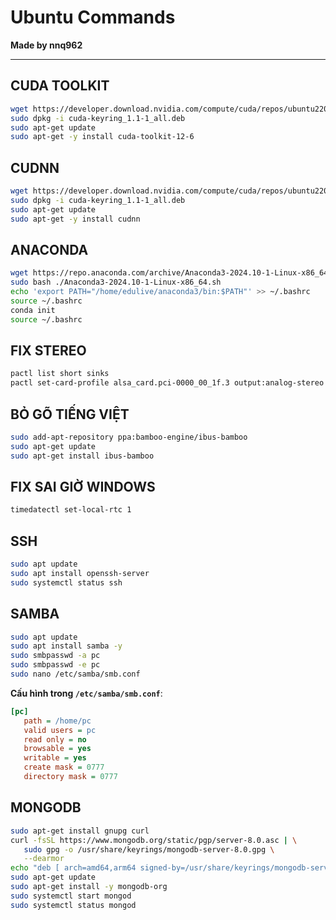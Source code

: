 # Ubuntu Commands

**Made by nnq962**  

---

## CUDA TOOLKIT

```bash
wget https://developer.download.nvidia.com/compute/cuda/repos/ubuntu2204/x86_64/cuda-keyring_1.1-1_all.deb
sudo dpkg -i cuda-keyring_1.1-1_all.deb
sudo apt-get update
sudo apt-get -y install cuda-toolkit-12-6
```

## CUDNN

```bash
wget https://developer.download.nvidia.com/compute/cuda/repos/ubuntu2204/x86_64/cuda-keyring_1.1-1_all.deb
sudo dpkg -i cuda-keyring_1.1-1_all.deb
sudo apt-get update
sudo apt-get -y install cudnn
```

## ANACONDA

```bash
wget https://repo.anaconda.com/archive/Anaconda3-2024.10-1-Linux-x86_64.sh
sudo bash ./Anaconda3-2024.10-1-Linux-x86_64.sh
echo 'export PATH="/home/edulive/anaconda3/bin:$PATH"' >> ~/.bashrc
source ~/.bashrc
conda init
source ~/.bashrc
```

## FIX STEREO

```bash
pactl list short sinks
pactl set-card-profile alsa_card.pci-0000_00_1f.3 output:analog-stereo
```

## BỎ GÕ TIẾNG VIỆT

```bash
sudo add-apt-repository ppa:bamboo-engine/ibus-bamboo
sudo apt-get update
sudo apt-get install ibus-bamboo
```

## FIX SAI GIỜ WINDOWS

```bash
timedatectl set-local-rtc 1
```

## SSH

```bash
sudo apt update
sudo apt install openssh-server
sudo systemctl status ssh
```

## SAMBA

```bash
sudo apt update
sudo apt install samba -y
sudo smbpasswd -a pc
sudo smbpasswd -e pc
sudo nano /etc/samba/smb.conf
```

**Cấu hình trong `/etc/samba/smb.conf`**:  
```ini
[pc]
   path = /home/pc
   valid users = pc
   read only = no
   browsable = yes
   writable = yes
   create mask = 0777
   directory mask = 0777
```

## MONGODB

```bash
sudo apt-get install gnupg curl
curl -fsSL https://www.mongodb.org/static/pgp/server-8.0.asc | \
   sudo gpg -o /usr/share/keyrings/mongodb-server-8.0.gpg \
   --dearmor
echo "deb [ arch=amd64,arm64 signed-by=/usr/share/keyrings/mongodb-server-8.0.gpg ] https://repo.mongodb.org/apt/ubuntu jammy/mongodb-org/8.0 multiverse" | sudo tee /etc/apt/sources.list.d/mongodb-org-8.0.list
sudo apt-get update
sudo apt-get install -y mongodb-org
sudo systemctl start mongod
sudo systemctl status mongod
```

